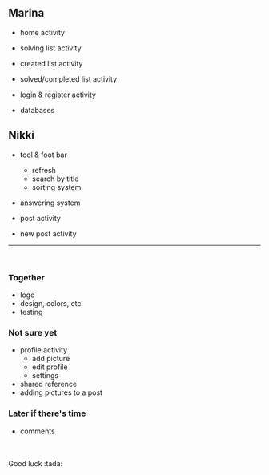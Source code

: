 Marina
----
- home activity
- solving list activity
- created list activity
- solved/completed list activity

- login & register activity
- databases

Nikki
----
- tool & foot bar
  + refresh
  + search by title
  + sorting system
- answering system

- post activity
- new post activity

---
<br>

### Together
- logo
- design, colors, etc
- testing

### Not sure yet
- profile activity
  + add picture
  + edit profile
  + settings
- shared reference
- adding pictures to a post

### Later if there's time
- comments

<br>
<br>
Good luck :tada:
